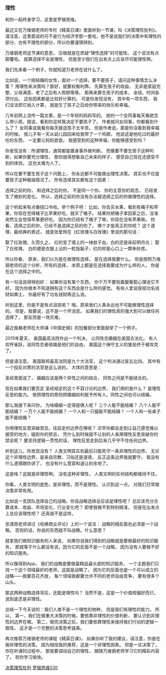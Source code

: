 ### 理性
和你一起终身学习，这里是罗辑思维。

最近又在万维钢老师的专栏《精英日课》里面听到一节课，叫《决策理性批判》。请注意，这里面说的可不是行为经济学那一套哈，他不是说我们的决策中有理性的部分，也有不理性的部分，所以你要谨慎辨别。

万维钢老师这节课的意思，
压根就是在质疑“理性选择”的可能性。
这个说法有点颠覆哈。
就算选择不全是理性，
但是至少我们在出发点上应该尽可能理性啊。

我们先来看一个例子，你就知道万老师在说什么了。

比如说，一个刚结婚的女性，面对一个选择，要不要孩子，请问这种事情怎么决策？
用理性来决策吗？那好，就要权衡利弊。
先算生孩子的收益，
无非是家庭完整、父母满意、老了之后有人照顾等等。
那再来算生孩子的成本，
金钱、时间各项付出。
这些因素都是比较好计算的。
可是你发现没有，
其中有一项东西，
我们没法把它纳入计算，
就是生了孩子之后给你带来的快乐和幸福。

几年前网上流传一篇文章，是一个年轻的妈妈写的。
她的一个女同事每天看她怎么带小孩，就说，看到你这样我决定不要孩子了。
作者就问女同事，你都看到什么了？
女同事说我看你每天接送孩子太辛苦。
但是作者说，那是你没看到我幸福的时候。
我儿子有一天从幼儿园回来给我带了一个鸡翅，
他说这是他吃过的最好吃的东西，
一定要让妈妈尝尝。
我感受到的这种幸福，你能够感受到吗？

你发现没有：所谓理性，通常都是置身事外做判断。
而像要不要生孩子这种判断，如果你要充分理性，
那你就得想象自己未来的样子，
感受自己现在还感受不到的体验。
这也太难为人了。

所以在要不要生孩子这个问题上，
你永远都不可能做出理性决策。
其实也不仅是要孩子这种极端情况了。
所有选择其实都有这个因素：

选择之前的你，
和选择之后的你，
不是同一个你，
你的主意你的观念，
已经发生了微妙的变化。
所以，选择之前的你没有办法替选择之后的你做理性的选择。

这个听起来有点像绕口令哈。举个例子吧：
比如，你去买水果，看到有橘子和苹果，你现在觉得橘子比苹果好吃，就买了橘子。
结果你把橘子拿回家之后，没准突然又会觉得苹果更好吃。
因为你已经有了橘子了嘛，你现在没有苹果嘛。
你看，选择之后的你，已经不是选择之前的你了。
哪个才是真正的你呢？
这个道理，最经典的表述，
就是张爱玲在《红玫瑰与白玫瑰》里说的那句话：

娶了红玫瑰，久而久之，
红的变了墙上的一抹蚊子血，白的还是床前明月光；
娶了白玫瑰，
白的便是衣服上沾的一粒饭黏子，红的却是心口上一颗朱砂痣。

所以你看，
原来，我们以为是在做理性选择，
是在选择我要什么。
但是按照万维钢老师的这个分析，所有的选择，
本质上都是在选择我要成为什么样的人，
你是在这个选择之中的。

有一句话说得特别好：
如果你没有某个东西，
你千万不要抱着酸葡萄心理说它不好。
因为你根本不知道拥有这个东西会是什么样的感觉。
有些人爱说我视功名钱财如粪土，
你最好有了功名钱财再这么说。

听到这里，你是不是有点沮丧呢？
哦，原来我们人类永远也不可能做理性选择的。
但是，我要说，这不是一个坏消息。
如果我们的理性真的强大到可以做任何选择了，
那反而是一场灾难。

最近施展老师在大师课《中国史纲》的加餐部分里面就举了一个例子。

2015年夏天，
美国最高法院作出一个判决，
让同性恋婚姻在美国合法化。
有人欢呼雀跃，说同性恋者结婚是他们的自由，
美国这个保守主义的堡垒终于被攻克了。

但是请注意，
美国联邦最高法院是九个大法官，
这个判决通过是五比四。
其中有一个投反对票的法官是这么说的。
大体的意思是：

圣经里面说了，
婚姻应该是两个异性之间的结合，
同性之间是不能结合的。

现在如果我们要否定
圣经规定的这个不容讨论的边界，
我们用的是什么？
是理性反思的能力。
依照理性的原则把婚姻权利赋予所有人，同性之间也可以结婚。

那么我接下来问你，
为啥婚姻一定得是俩人呢？
三个人能不能结婚？
八个人能不能结婚？
一万个人能不能结婚？
一个人和一只猫能不能结婚？
一个人和一张桌子能不能结婚？

你用理性反思突破禁忌，往前走的边界在哪呢？
迟早你都会走到让自己感觉难以接受的地方，碰到你的禁忌，
凭什么到时候就不让别的人来用理性反思突破你的禁忌呢？
要坚持逻辑一贯性的话，
理性反思走到后来几乎守不住任何边界。

听到这儿，你发现没有？
人类文明其实到最后只能死守一条非理性的边界。
无论这个非理性边界，是来自宗教、习俗还是道德，
反正这条边界我就要守，
我没有什么道理跟你讲了，
也没有什么宽容和退让的余地了。

这是啥？这就是非理性啊。
没有这种非理性，
人类文明的任何结构都维持不住。

你看，人类文明的底色，是非理性，而不是理性。
认识到这一点，
对我们日常做决策非常有用。

比如说一支团队选择自己的战略。你说战略选择总应该是理性吧？
总应该充分合算成本、收益、市场变化、行业变化吧？
即使我做不到特别精准，
但是在出发点上总应该理性吧？
还真就不是这样。

张潇雨老师讲过《哈佛商业评论》上的一个说法：
战略的相反面也必须是一个战略。
否则的话，你说的东西就不叫战略。什么意思？

就拿我们做知识服务的人来说，
如果你说我们得到的战略就是要做最好的知识服务，
那就等于什么都没有说，因为它的反面不是一个战略，
因为没有人要做不好的知识服务。

所以像得到App，
我们的战略是要做最精品最头部的知识服务，
一个主题我们只找一个这个领域最好的老师，这就是战略了。
因为它的反面也是一个可以成立的战略——我要百花齐放，
每个领域我都要允许不同的老师自由竞争，
要有很多个山头。

那这两种战略选择背后，还能是理性吗？
当然不是，这是一个价值观偏好而已，
说到底还是非理性。

总结一下今天说的：我们人类不是一个理性的物种，
但是我们有理性的能力。
所以，
第一，我们在做重大决策的时候，要依靠非理性的价值判断，
要认识到非理性的边界在哪。
第二，做完决策之后，我们要依靠理性来维持我们行动的逻辑一致性。
这才是一个完整的决策思考链条。

再次推荐万维钢老师的课程《精英日课》。
如果你听了我的建议，请注意，你是在做非理性的决策，
因为相信我的推荐，这是一个非理性因素。
但是一旦决策了，你在听课的过程中，
那就要调动自己的理性，
跟随万维钢老师学习它的精彩内容了。
祝你学习愉快。

[决策理性批判]()
[罗辑思维530]()
